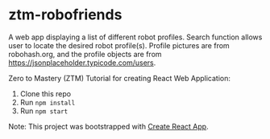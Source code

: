 # ztm-robofriends

A web app displaying a list of different robot profiles. Search function allows user to locate the desired robot profile(s). Profile pictures are from robohash.org, and the profile objects are from https://jsonplaceholder.typicode.com/users.

Zero to Mastery (ZTM) Tutorial for creating React Web Application:

1. Clone this repo
2. Run `npm install`
4. Run `npm start`

Note: This project was bootstrapped with [Create React App](https://github.com/facebook/create-react-app).
